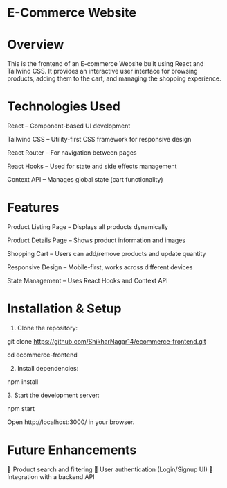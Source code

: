 # E-Commerce Website 

# Overview

This is the frontend of an E-commerce Website built using React and Tailwind CSS. It provides an interactive user interface for browsing products, adding them to the cart, and managing the shopping experience.

# Technologies Used

React – Component-based UI development

Tailwind CSS – Utility-first CSS framework for responsive design

React Router – For navigation between pages

React Hooks – Used for state and side effects management

Context API – Manages global state (cart functionality)

# Features

Product Listing Page – Displays all products dynamically

Product Details Page – Shows product information and images

Shopping Cart – Users can add/remove products and update quantity

Responsive Design – Mobile-first, works across different devices

State Management – Uses React Hooks and Context API


# Installation & Setup

1. Clone the repository:

git clone https://github.com/ShikharNagar14/ecommerce-frontend.git

cd ecommerce-frontend

2. Install dependencies:

npm install

3️. Start the development server:

npm start

Open http://localhost:3000/ in your browser.

 # Future Enhancements
🔹 Product search and filtering
🔹 User authentication (Login/Signup UI)
🔹 Integration with a backend API
